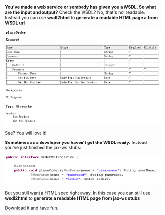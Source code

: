 __You've made a web service or sombody has given you a WSDL. So what are the input and output?__ Check the WSDL? No, that's not readable. Instead you can use __wsdl2html__ to __generate a readable HTML page a from WSDL url__ 

![Alt html-table](/wsdl2html/doc/image/generated-place-order.png?raw=true)

See? You will love it!

__Sometimes as a developer you haven't got the WSDL ready.__ Instead you've just finished the jax-ws stubs:

![Alt service](/wsdl2html/doc/image/stub-order-soap-service.png?raw=true)

But you still want a HTML spec right away. In this case you can still use __wsdl2html__ to __generate a readable HTML page from jax-ws stubs__

[Download](/wsdl2html/dist/main/wsdl2html-1.0.3.jar?raw=true) it and have fun.
